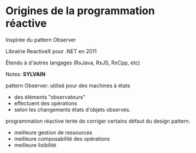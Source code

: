 <!-- .slide: -->

# Origines de la programmation réactive

Inspirée du pattern Observer

Librairie ReactiveX pour .NET en 2011

Étendu à d'autres langages (RxJava, RxJS, RxCpp, etc)

Notes:
**SYLVAIN**

pattern Observer: 
utilisé pour des machines à états
- des éléments "observateurs"
- effectuent des opérations
- selon les changements états d'objets observés.

programmation réactive tente de corriger certains défaut du design pattern.
- meilleure gestion de ressources
- meilleure composabilité des opérations
- meilleure lisibilité
